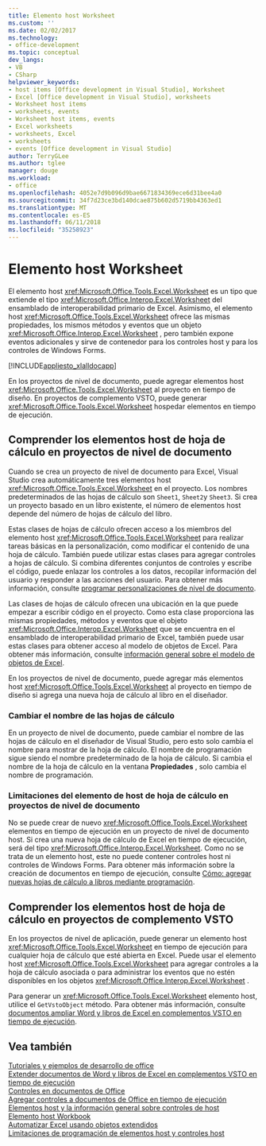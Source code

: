 ```yaml
---
title: Elemento host Worksheet
ms.custom: ''
ms.date: 02/02/2017
ms.technology:
- office-development
ms.topic: conceptual
dev_langs:
- VB
- CSharp
helpviewer_keywords:
- host items [Office development in Visual Studio], Worksheet
- Excel [Office development in Visual Studio], worksheets
- Worksheet host items
- worksheets, events
- Worksheet host items, events
- Excel worksheets
- worksheets, Excel
- worksheets
- events [Office development in Visual Studio]
author: TerryGLee
ms.author: tglee
manager: douge
ms.workload:
- office
ms.openlocfilehash: 4052e7d9b096d9bae6671834369ece6d31bee4a0
ms.sourcegitcommit: 34f7d23ce3bd140dcae875b602d5719bb4363ed1
ms.translationtype: MT
ms.contentlocale: es-ES
ms.lasthandoff: 06/11/2018
ms.locfileid: "35258923"
---
```

# <a name="worksheet-host-item"></a>Elemento host Worksheet
  El elemento host <xref:Microsoft.Office.Tools.Excel.Worksheet> es un tipo que extiende el tipo <xref:Microsoft.Office.Interop.Excel.Worksheet> del ensamblado de interoperabilidad primario de Excel. Asimismo, el elemento host <xref:Microsoft.Office.Tools.Excel.Worksheet> ofrece las mismas propiedades, los mismos métodos y eventos que un objeto <xref:Microsoft.Office.Interop.Excel.Worksheet> , pero también expone eventos adicionales y sirve de contenedor para los controles host y para los controles de Windows Forms.  
  
 [!INCLUDE[appliesto_xlalldocapp](../vsto/includes/appliesto-xlalldocapp-md.md)]  
  
 En los proyectos de nivel de documento, puede agregar elementos host <xref:Microsoft.Office.Tools.Excel.Worksheet> al proyecto en tiempo de diseño. En proyectos de complemento VSTO, puede generar <xref:Microsoft.Office.Tools.Excel.Worksheet> hospedar elementos en tiempo de ejecución.  
  
## <a name="understand-worksheet-host-items-in-document-level-projects"></a>Comprender los elementos host de hoja de cálculo en proyectos de nivel de documento  
 Cuando se crea un proyecto de nivel de documento para Excel, Visual Studio crea automáticamente tres elementos host <xref:Microsoft.Office.Tools.Excel.Worksheet> en el proyecto. Los nombres predeterminados de las hojas de cálculo son `Sheet1`, `Sheet2`y `Sheet3`. Si crea un proyecto basado en un libro existente, el número de elementos host depende del número de hojas de cálculo del libro.  
  
 Estas clases de hojas de cálculo ofrecen acceso a los miembros del elemento host <xref:Microsoft.Office.Tools.Excel.Worksheet> para realizar tareas básicas en la personalización, como modificar el contenido de una hoja de cálculo. También puede utilizar estas clases para agregar controles a hojas de cálculo. Si combina diferentes conjuntos de controles y escribe el código, puede enlazar los controles a los datos, recopilar información del usuario y responder a las acciones del usuario. Para obtener más información, consulte [programar personalizaciones de nivel de documento](../vsto/programming-document-level-customizations.md).  
  
 Las clases de hojas de cálculo ofrecen una ubicación en la que puede empezar a escribir código en el proyecto. Como esta clase proporciona las mismas propiedades, métodos y eventos que el objeto <xref:Microsoft.Office.Interop.Excel.Worksheet> que se encuentra en el ensamblado de interoperabilidad primario de Excel, también puede usar estas clases para obtener acceso al modelo de objetos de Excel. Para obtener más información, consulte [información general sobre el modelo de objetos de Excel](../vsto/excel-object-model-overview.md).  
  
 En los proyectos de nivel de documento, puede agregar más elementos host <xref:Microsoft.Office.Tools.Excel.Worksheet> al proyecto en tiempo de diseño si agrega una nueva hoja de cálculo al libro en el diseñador.  
  
### <a name="rename-worksheets"></a>Cambiar el nombre de las hojas de cálculo  
 En un proyecto de nivel de documento, puede cambiar el nombre de las hojas de cálculo en el diseñador de Visual Studio, pero esto solo cambia el nombre para mostrar de la hoja de cálculo. El nombre de programación sigue siendo el nombre predeterminado de la hoja de cálculo. Si cambia el nombre de la hoja de cálculo en la ventana **Propiedades** , solo cambia el nombre de programación.  
  
### <a name="limitations-of-the-worksheet-host-item-in-document-level-projects"></a>Limitaciones del elemento de host de hoja de cálculo en proyectos de nivel de documento  
 No se puede crear de nuevo <xref:Microsoft.Office.Tools.Excel.Worksheet> elementos en tiempo de ejecución en un proyecto de nivel de documento host. Si crea una nueva hoja de cálculo de Excel en tiempo de ejecución, será del tipo <xref:Microsoft.Office.Interop.Excel.Worksheet>. Como no se trata de un elemento host, este no puede contener controles host ni controles de Windows Forms. Para obtener más información sobre la creación de documentos en tiempo de ejecución, consulte [Cómo: agregar nuevas hojas de cálculo a libros mediante programación](../vsto/how-to-programmatically-add-new-worksheets-to-workbooks.md).  
  
## <a name="understand-worksheet-host-items-in-vsto-add-in-projects"></a>Comprender los elementos host de hoja de cálculo en proyectos de complemento VSTO  
 En los proyectos de nivel de aplicación, puede generar un elemento host <xref:Microsoft.Office.Tools.Excel.Worksheet> en tiempo de ejecución para cualquier hoja de cálculo que esté abierta en Excel. Puede usar el elemento host <xref:Microsoft.Office.Tools.Excel.Worksheet> para agregar controles a la hoja de cálculo asociada o para administrar los eventos que no estén disponibles en los objetos <xref:Microsoft.Office.Interop.Excel.Worksheet> .  
  
 Para generar un <xref:Microsoft.Office.Tools.Excel.Worksheet> elemento host, utilice el `GetVstoObject` método. Para obtener más información, consulte [documentos ampliar Word y libros de Excel en complementos VSTO en tiempo de ejecución](../vsto/extending-word-documents-and-excel-workbooks-in-vsto-add-ins-at-run-time.md).  
  
## <a name="see-also"></a>Vea también  
 [Tutoriales y ejemplos de desarrollo de office](../vsto/office-development-samples-and-walkthroughs.md)   
 [Extender documentos de Word y libros de Excel en complementos VSTO en tiempo de ejecución](../vsto/extending-word-documents-and-excel-workbooks-in-vsto-add-ins-at-run-time.md)   
 [Controles en documentos de Office](../vsto/controls-on-office-documents.md)   
 [Agregar controles a documentos de Office en tiempo de ejecución](../vsto/adding-controls-to-office-documents-at-run-time.md)   
 [Elementos host y la información general sobre controles de host](../vsto/host-items-and-host-controls-overview.md)   
 [Elemento host Workbook](../vsto/workbook-host-item.md)   
 [Automatizar Excel usando objetos extendidos](../vsto/automating-excel-by-using-extended-objects.md)   
 [Limitaciones de programación de elementos host y controles host](../vsto/programmatic-limitations-of-host-items-and-host-controls.md)  
  
  